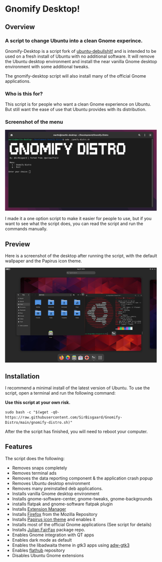 # Gnomify Desktop!
  
## Overview 
### A script to change Ubuntu into a clean Gnome experince.
Gnomify-Desktop is a script fork of [ubuntu-debullshit!](https://github.com/polkaulfield/ubuntu-debullshit) and is intended to be used on a fresh install of Ubuntu with no additional software.
It will remove the Ubuntu desktop environment and install the near vanilla Gnome desktop environment with some additional tweaks.

The gnomify-desktop script will also install many of the official Gnome applications.

### Who is this for?
This script is for people who want a clean Gnome experience on Ubuntu.
But still want the ease of use that Ubuntu provides with its distribution.

### Screenshot of the menu
<img src="https://raw.githubusercontent.com/SirBisgaard/Gnomify-Distro/main/menu.png" width="500" />

I made it a one option script to make it easier for people to use, but if you want to see what the script does, you can read the script and run the commands manually.

## Preview

Here is a screenshot of the desktop after running the script, with the default wallpaper and the Papirus icon theme.

<img src="https://raw.githubusercontent.com/SirBisgaard/Gnomify-Distro/main/screenshot.png" width="500" />


## Installation
I recommend a minimal install of the latest version of Ubuntu. 
To use the script, open a terminal and run the following command:

**Use this script at your own risk.**

`sudo bash -c "$(wget -qO- https://raw.githubusercontent.com/SirBisgaard/Gnomify-Distro/main/gnomify-distro.sh)"`


After the the script has finished, you will need to reboot your computer.

## Features
The script does the following:

* Removes snaps completely
* Removes terminal ads
* Removes the data reporting component & the application crash popup
* Removes Ubuntu desktop environment
* Removes many preinstalled deb applications.
* Installs vanilla Gnome desktop environment
* Installs gnome-software-center, gnome-tweaks, gnome-backgrounds
* installs flatpak and gnome-software flatpak plugin
* Installs [Extension Manager](https://github.com/mjakeman/extension-manager)
* Installs [Firefox](https://www.mozilla.org/en-US/firefox/new/) from the Mozilla Repository
* Installs [Papirus icon theme](https://github.com/PapirusDevelopmentTeam/papirus-icon-theme) and enables it
* Installs most of the official Gnome applications (See script for details)
* Installs [Julian FairFax](https://gitlab.com/julianfairfax/package-repo) package repo.
* Enables Gnome integration with QT apps
* Enables dark mode as default
* Enables the libadwaita theme in gtk3 apps using [adw-gtk3](https://github.com/lassekongo83/adw-gtk3)
* Enables [flathub](https://flathub.org/) repository
* Disables Ubuntu Gnome extensions
